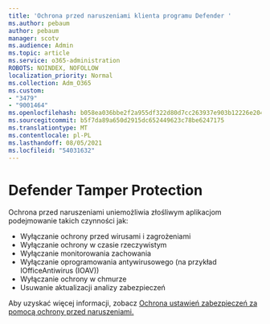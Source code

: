 ```yaml
---
title: 'Ochrona przed naruszeniami klienta programu Defender '
ms.author: pebaum
author: pebaum
manager: scotv
ms.audience: Admin
ms.topic: article
ms.service: o365-administration
ROBOTS: NOINDEX, NOFOLLOW
localization_priority: Normal
ms.collection: Adm_O365
ms.custom:
- "3479"
- "9001464"
ms.openlocfilehash: b058ea036bbe2f2a955df322d80d7cc263937e903b12226e204b24432035f06e
ms.sourcegitcommit: b5f7da89a650d2915dc652449623c78be6247175
ms.translationtype: MT
ms.contentlocale: pl-PL
ms.lasthandoff: 08/05/2021
ms.locfileid: "54031632"
---
```

# <a name="defender-tamper-protection"></a>Defender Tamper Protection 

Ochrona przed naruszeniami uniemożliwia złośliwym aplikacjom podejmowanie takich czynności jak:

- Wyłączanie ochrony przed wirusami i zagrożeniami
- Wyłączanie ochrony w czasie rzeczywistym
- Wyłączanie monitorowania zachowania
- Wyłączanie oprogramowania antywirusowego (na przykład IOfficeAntiwirus (IOAV))
- Wyłączanie ochrony w chmurze
- Usuwanie aktualizacji analizy zabezpieczeń

Aby uzyskać więcej informacji, zobacz [Ochrona ustawień zabezpieczeń za pomocą ochrony przed naruszeniami.](https://docs.microsoft.com/windows/security/threat-protection/windows-defender-antivirus/prevent-changes-to-security-settings-with-tamper-protection)